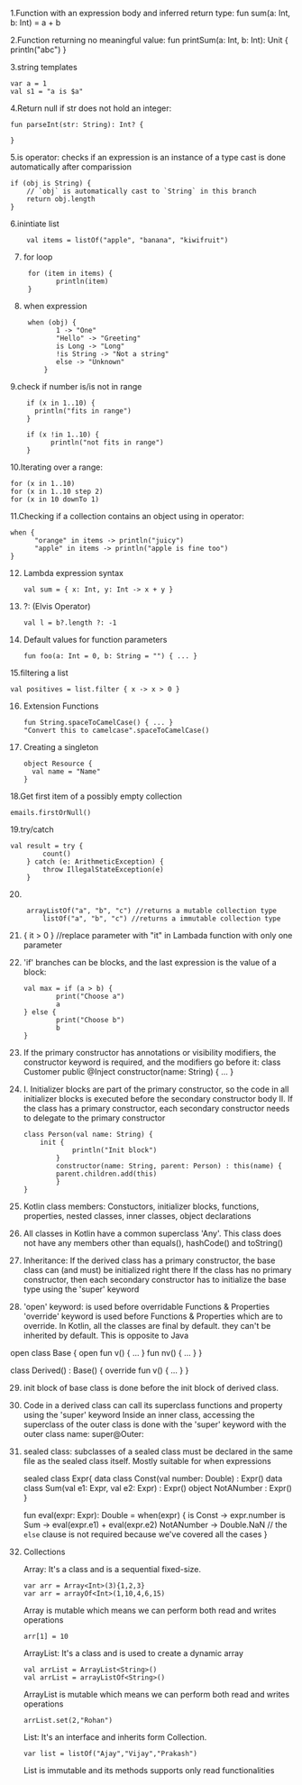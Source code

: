 1.Function with an expression body and inferred return type:
	fun sum(a: Int, b: Int) = a + b
	
2.Function returning no meaningful value:
	fun printSum(a: Int, b: Int): Unit {
    println("abc")
}

3.string templates

	var a = 1
	val s1 = "a is $a"

4.Return null if str does not hold an integer:

	fun parseInt(str: String): Int? {
	
	}
	
5.is operator: checks if an expression is an instance of a type	
cast is done automatically after comparission

	if (obj is String) {
        // `obj` is automatically cast to `String` in this branch
        return obj.length
	}
	
6.inintiate list

		val items = listOf("apple", "banana", "kiwifruit")

7. for loop

		for (item in items) {
     		   println(item)
		}
	
8. when expression

		when (obj) {
        	   1 -> "One"
        	   "Hello" -> "Greeting"
        	   is Long -> "Long"
        	   !is String -> "Not a string"
        	   else -> "Unknown"
    		}
	
9.check if number is/is not in range 
		
		if (x in 1..10) {
		  println("fits in range")
		}
		
		if (x !in 1..10) {
	          println("not fits in range")
		}
		

10.Iterating over a range:
	
	for (x in 1..10)		
	for (x in 1..10 step 2)
	for (x in 10 downTo 1)
	
11.Checking if a collection contains an object using in operator:
	
	when {
    	  "orange" in items -> println("juicy")
    	  "apple" in items -> println("apple is fine too")
	}
	
12. Lambda expression syntax

		val sum = { x: Int, y: Int -> x + y }
	
13. ?: (Elvis Operator)
		
		val l = b?.length ?: -1
		
14. Default values for function parameters

		fun foo(a: Int = 0, b: String = "") { ... }
	
15.filtering a list

	val positives = list.filter { x -> x > 0 }
	
16. Extension Functions

		fun String.spaceToCamelCase() { ... }
		"Convert this to camelcase".spaceToCamelCase()
	
17. Creating a singleton
		
		object Resource {
		  val name = "Name"
		}
		
18.Get first item of a possibly empty collection

	emails.firstOrNull()		
	
19.try/catch

	val result = try {
	        count()
    	} catch (e: ArithmeticException) {
	        throw IllegalStateException(e)
    	}	

20.

		arrayListOf("a", "b", "c") //returns a mutable collection type
    		listOf("a", "b", "c") //returns a immutable collection type
    
21.  { it > 0 } //replace parameter with "it" in Lambada function with only one parameter    

22. 'if' branches can be blocks, and the last expression is the value of a block:

		val max = if (a > b) {
    			print("Choose a")
    			a
		} else {
    			print("Choose b")
    			b
		}

23. If the primary constructor has annotations or visibility modifiers, the constructor keyword is required, and the modifiers go before it:
	class Customer public @Inject constructor(name: String) { ... }
	
	
24. I. Initializer blocks are part of the primary constructor, so the code in all initializer blocks is executed before the secondary       constructor body
    II. If the class has a primary constructor, each secondary constructor needs to delegate to the primary constructor
    
	
		class Person(val name: String) {
			init {
        			println("Init block")
    			}
    			constructor(name: String, parent: Person) : this(name) {
        		parent.children.add(this)
    			}
		}

25. Kotlin class members: Constuctors, initializer blocks, functions, properties, nested classes, inner classes, object declarations

26. All classes in Kotlin have a common superclass 'Any'. This class does not have any members other than equals(), hashCode() and toString()

27. Inheritance:
     If the derived class has a primary constructor, the base class can (and must) be initialized right there
     If the class has no primary constructor, then each secondary constructor has to initialize the base type using the 'super' keyword

28. 'open' keyword: is used before overridable Functions & Properties
    'override' keyword is used before Functions & Properties which are to override.
    In Kotlin, all the classes are final by default. they can't be inherited by default. This is opposite to Java
 
 open class Base {
    open fun v() { ... }
    fun nv() { ... }
}

class Derived() : Base() {
    override fun v() { ... }
}

29. init block of base class is done before the init block of derived class.

30. Code in a derived class can call its superclass functions and property using the 'super' keyword
    Inside an inner class, accessing the superclass of the outer class is done with the 'super' keyword with the outer class name: super@Outer:

31. sealed class: subclasses of a sealed class must be declared in the same file as the sealed class itself.
	Mostly suitable for when expressions
	
	sealed class Expr{
	  data class Const(val number: Double) : Expr()
	  data class Sum(val e1: Expr, val e2: Expr) : Expr()
	  object NotANumber : Expr()
	  }
	  
	  fun eval(expr: Expr): Double = when(expr) {
 	   is Const -> expr.number
    	   is Sum -> eval(expr.e1) + eval(expr.e2)
    	   NotANumber -> Double.NaN
    	   // the `else` clause is not required because we've covered all the cases
	  }
	
32. Collections

	Array: It's a class and is a sequential fixed-size.
	
		var arr = Array<Int>(3){1,2,3}
		var arr = arrayOf<Int>(1,10,4,6,15)  
		
	   Array is mutable which means we can perform both read and writes operations
		
		arr[1] = 10
		
		
		
	ArrayList: It's a class and is used to create a dynamic array
	
		val arrList = ArrayList<String>()
		val arrList = arrayListOf<String>()
		
	  ArrayList is mutable which means we can perform both read and writes operations
	  
	  	arrList.set(2,"Rohan")  
	  	
		
		
	List: It's an interface and inherits form Collection<T>.
	
		var list = listOf("Ajay","Vijay","Prakash")
		
	  List is immutable and its methods supports only read functionalities	

	


